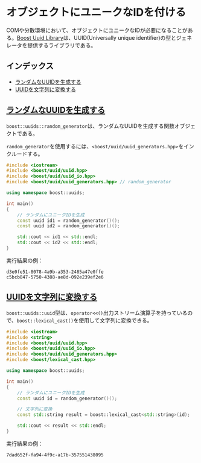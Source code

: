 # オブジェクトにユニークなIDを付ける
COMや分散環境において、オブジェクトにユニークなIDが必要になることがある。[Boost Uuid Library](http://www.boost.org/doc/libs/release/libs/uuid/uuid.html)は、UUID(Universally unique identifier)の型とジェネレータを提供するライブラリである。


## インデックス
- [ランダムなUUIDを生成する](#random-uuid)
- [UUIDを文字列に変換する](#uuid-to-string)


## <a id="random-uuid" href="#random-uuid">ランダムなUUIDを生成する</a>
`boost::uuids::random_generator`は、ランダムなUUIDを生成する関数オブジェクトである。

`random_generator`を使用するには、`<boost/uuid/uuid_generators.hpp>`をインクルードする。

```cpp example
#include <iostream>
#include <boost/uuid/uuid.hpp>
#include <boost/uuid/uuid_io.hpp>
#include <boost/uuid/uuid_generators.hpp> // random_generator

using namespace boost::uuids;

int main()
{
    // ランダムにユニークIDを生成
    const uuid id1 = random_generator()();
    const uuid id2 = random_generator()();

    std::cout << id1 << std::endl;
    std::cout << id2 << std::endl;
}
```

実行結果の例：
```
d3e0fe51-8078-4a9b-a353-2485a47e0ffe
c5bcb847-5750-4388-ae8d-092e239ef2e6
```


## <a id="uuid-to-string" href="#uuid-to-string">UUIDを文字列に変換する</a>
`boost::uuids::uuid`型は、`operator<<()`出力ストリーム演算子を持っているので、`boost::lexical_cast()`を使用して文字列に変換できる。

```cpp example
#include <iostream>
#include <string>
#include <boost/uuid/uuid.hpp>
#include <boost/uuid/uuid_io.hpp>
#include <boost/uuid/uuid_generators.hpp>
#include <boost/lexical_cast.hpp>

using namespace boost::uuids;

int main()
{
    // ランダムにユニークIDを生成
    const uuid id = random_generator()();

    // 文字列に変換
    const std::string result = boost::lexical_cast<std::string>(id);

    std::cout << result << std::endl;
}
```

実行結果の例：
```
7dad652f-fa94-4f9c-a17b-357551438095
```

